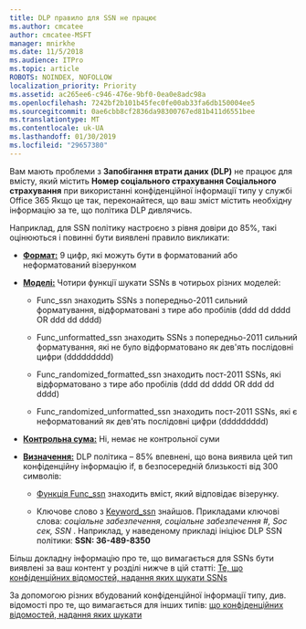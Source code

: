 ```yaml
---
title: DLP правило для SSN не працює
ms.author: cmcatee
author: cmcatee-MSFT
manager: mnirkhe
ms.date: 11/5/2018
ms.audience: ITPro
ms.topic: article
ROBOTS: NOINDEX, NOFOLLOW
localization_priority: Priority
ms.assetid: ac265ee6-c946-476e-9bf0-0ea0e8adc98a
ms.openlocfilehash: 7242bf2b101b45fec0fe00ab33fa6db150004ee5
ms.sourcegitcommit: 0ae6cbb8cf2836da98300767ed81b411d6551bee
ms.translationtype: MT
ms.contentlocale: uk-UA
ms.lasthandoff: 01/30/2019
ms.locfileid: "29657380"
---
```

Вам мають проблеми з **Запобігання втрати даних (DLP)** не працює для вмісту, який містить **Номер соціального страхування Соціального страхування** при використанні конфіденційної інформації типу у службі Office 365 Якщо це так, переконайтеся, що ваш зміст містить необхідну інформацію за те, що політика DLP дивлячись. 
  
Наприклад, для SSN політику настроєно з рівня довіри до 85%, такі оцінюються і повинні бути виявлені правило викликати:
  
- **[Формат:](https://docs.microsoft.com/office365/securitycompliance/what-the-sensitive-information-types-look-for#format-80)** 9 цифр, які можуть бути в форматований або неформатований візерунком 
    
- **[Моделі:](https://msconnect.microsoft.com/https:/docs.microsoft.com/office365/securitycompliance/what-the-sensitive-information-types-look-for#pattern-80)** Чотири функції шукати SSNs в чотирьох різних моделей: 
    
  - Func_ssn знаходить SSNs з попередньо-2011 сильний форматування, відформатовані з тире або пробілів (ddd dd dddd OR ddd dd dddd)
    
  - Func_unformatted_ssn знаходить SSNs з попередньо-2011 сильний форматування, які не було відформатовано як дев'ять послідовні цифри (ddddddddd)
    
  - Func_randomized_formatted_ssn знаходить пост-2011 SSNs, які відформатовано з тире або пробілів (ddd dd dddd OR ddd dd dddd)
    
  - Func_randomized_unformatted_ssn знаходить пост-2011 SSNs, які є неформатований як дев'ять послідовні цифри (ddddddddd)
    
- **[Контрольна сума:](https://docs.microsoft.com/office365/securitycompliance/what-the-sensitive-information-types-look-for#checksum-79)** Ні, немає не контрольної суми 
    
- **[Визначення:](https://docs.microsoft.com/office365/securitycompliance/what-the-sensitive-information-types-look-for#definition-80)** DLP політика – 85% впевнені, що вона виявила цей тип конфіденційну інформацію if, в безпосередній близькості від 300 символів: 
    
  - [Функція Func_ssn](https://docs.microsoft.com/office365/securitycompliance/what-the-sensitive-information-types-look-for#pattern-80) знаходить вміст, який відповідає візерунку. 
    
  - Ключове слово з [Keyword_ssn](https://docs.microsoft.com/office365/securitycompliance/what-the-sensitive-information-types-look-for#keyword_ssn) знайшов. Прикладами ключові слова: *соціальне забезпечення, соціальне забезпечення #, Soc сек, SSN* . Наприклад, у наведеному прикладі ініціює DLP SSN політики: **SSN: 36-489-8350**
    
Більш докладну інформацію про те, що вимагається для SSNs бути виявлені за ваш контент у розділі нижче в цій статті: [Те, що конфіденційних відомостей, надання яких шукати SSNs](https://docs.microsoft.com/office365/securitycompliance/what-the-sensitive-information-types-look-for#us-social-security-number-ssn)
  
За допомогою різних вбудований конфіденційної інформації типу, див. відомості про те, що вимагається для інших типів: [що конфіденційних відомостей, надання яких шукати](https://docs.microsoft.com/office365/securitycompliance/what-the-sensitive-information-types-look-for)
  

